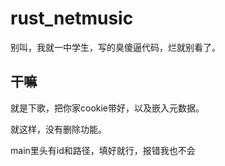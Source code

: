 # rust_netmusic

别叫，我就一中学生，写的臭傻逼代码，烂就别看了。

## 干嘛

就是下歌，把你家cookie带好，以及嵌入元数据。

就这样，没有删除功能。

main里头有id和路径，填好就行，报错我也不会
